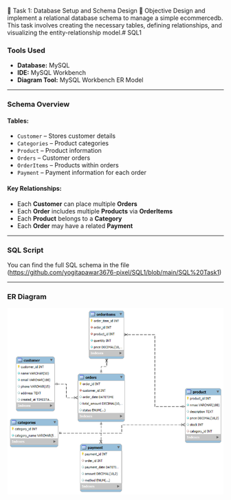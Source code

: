 📁 Task 1: Database Setup and Schema Design
🎯 Objective
Design and implement a relational database schema to manage a simple ecommercedb. This task involves creating the necessary tables, defining relationships, and visualizing the entity-relationship model.# SQL1
###  Tools Used
- **Database:** MySQL
- **IDE:** MySQL Workbench
- **Diagram Tool:** MySQL Workbench ER Model 

---

### Schema Overview

#### Tables:
- `Customer` – Stores customer details
- `Categories` – Product categories
- `Product` – Product information
- `Orders` – Customer orders
- `OrderItems` – Products within orders
- `Payment` – Payment information for each order

#### Key Relationships:
- Each **Customer** can place multiple **Orders**
- Each **Order** includes multiple **Products** via **OrderItems**
- Each **Product** belongs to a **Category**
- Each **Order** may have a related **Payment**

---

###  SQL Script
You can find the full SQL schema in the file (https://github.com/yogitapawar3676-pixel/SQL1/blob/main/SQL%20Task1)

---

###  ER Diagram
![ER Diagram](https://github.com/yogitapawar3676-pixel/SQL1/blob/main/ER%20diagram.png) <!-- Update path if needed -->
